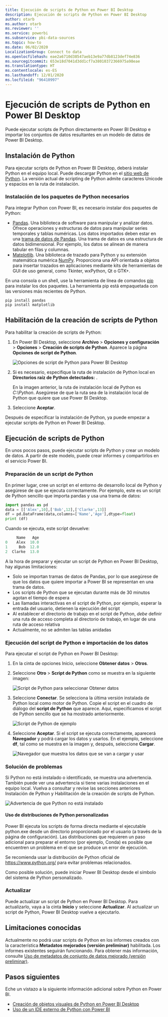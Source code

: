 ```yaml
---
title: Ejecución de scripts de Python en Power BI Desktop
description: Ejecución de scripts de Python en Power BI Desktop
author: otarb
ms.author: otarb
ms.reviewer: ''
ms.service: powerbi
ms.subservice: pbi-data-sources
ms.topic: how-to
ms.date: 06/02/2020
LocalizationGroup: Connect to data
ms.openlocfilehash: eae2a6710d38547aeb13e9a77db8123def74e836
ms.sourcegitcommit: 653e18d7041d3dd1cf7a38010372366975a98eae
ms.translationtype: HT
ms.contentlocale: es-ES
ms.lasthandoff: 12/01/2020
ms.locfileid: "96410997"
---
```

# <a name="run-python-scripts-in-power-bi-desktop"></a>Ejecución de scripts de Python en Power BI Desktop

Puede ejecutar scripts de Python directamente en Power BI Desktop e importar los conjuntos de datos resultantes en un modelo de datos de Power BI Desktop.

## <a name="install-python"></a>Instalación de Python

Para ejecutar scripts de Python en Power BI Desktop, deberá instalar Python en el equipo local. Puede descargar Python en el [sitio web de Python](https://www.python.org/). La versión actual de scripting de Python admite caracteres Unicode y espacios en la ruta de instalación.

### <a name="install-required-python-packages"></a>Instalación de los paquetes de Python necesarios

Para integrar Python con Power BI, es necesario instalar dos paquetes de Python:

* [Pandas](https://pandas.pydata.org/). Una biblioteca de software para manipular y analizar datos. Ofrece operaciones y estructuras de datos para manipular series temporales y tablas numéricas. Los datos importados deben estar en una [trama de datos de Pandas](https://www.tutorialspoint.com/python_pandas/python_pandas_dataframe.htm). Una trama de datos es una estructura de datos bidimensional. Por ejemplo, los datos se alinean de manera tabular en filas y columnas.
* [Matplotlib](https://matplotlib.org/). Una biblioteca de trazado para Python y su extensión matemática numérica [NumPy](https://www.numpy.org/). Proporciona una API orientada a objetos para insertar trazados en aplicaciones mediante kits de herramientas de GUI de uso general, como Tkinter, wxPython, Qt o GTK+.

En una consola o un shell, use la herramienta de línea de comandos [pip](https://pip.pypa.io/en/stable/) para instalar los dos paquetes. La herramienta pip está empaquetada con las versiones más recientes de Python.

```CMD
pip install pandas
pip install matplotlib
```

## <a name="enable-python-scripting"></a>Habilitación de la creación de scripts de Python

Para habilitar la creación de scripts de Python:

1. En Power BI Desktop, seleccione **Archivo** > **Opciones y configuración** > **Opciones** > **Creación de scripts de Python**. Aparece la página **Opciones de script de Python**.

   ![Opciones de script de Python para Power BI Desktop](media/desktop-python-scripts/python-scripts-7.png)

1. Si es necesario, especifique la ruta de instalación de Python local en **Directorios raíz de Python detectados:** .

   En la imagen anterior, la ruta de instalación local de Python es *C:\Python*. Asegúrese de que la ruta sea de la instalación local de Python que quiere que use Power BI Desktop.

1. Seleccione **Aceptar**.

Después de especificar la instalación de Python, ya puede empezar a ejecutar scripts de Python en Power BI Desktop.

## <a name="run-python-scripts"></a>Ejecución de scripts de Python

En unos pocos pasos, puede ejecutar scripts de Python y crear un modelo de datos. A partir de este modelo, puede crear informes y compartirlos en el servicio Power BI.

### <a name="prepare-a-python-script"></a>Preparación de un script de Python

En primer lugar, cree un script en el entorno de desarrollo local de Python y asegúrese de que se ejecuta correctamente. Por ejemplo, este es un script de Python sencillo que importa pandas y usa una trama de datos:

```python
import pandas as pd
data = [['Alex',10],['Bob',12],['Clarke',13]]
df = pd.DataFrame(data,columns=['Name','Age'],dtype=float)
print (df)
```

Cuando se ejecuta, este script devuelve:

```python
     Name   Age
0    Alex  10.0
1     Bob  12.0
2  Clarke  13.0
```

A la hora de preparar y ejecutar un script de Python en Power BI Desktop, hay algunas limitaciones:

* Solo se importan tramas de datos de Pandas, por lo que asegúrese de que los datos que quiere importar a Power BI se representan en una trama de datos.
* Los scripts de Python que se ejecutan durante más de 30 minutos agotan el tiempo de espera
* Las llamadas interactivas en el script de Python, por ejemplo, esperar la entrada del usuario, detienen la ejecución del script
* Al establecer el directorio de trabajo en el script de Python, *debe* definir una ruta de acceso completa al directorio de trabajo, en lugar de una ruta de acceso relativa
* Actualmente, no se admiten las tablas anidadas

### <a name="run-your-python-script-and-import-data"></a>Ejecución del script de Python e importación de los datos

Para ejecutar el script de Python en Power BI Desktop:

1. En la cinta de opciones Inicio, seleccione **Obtener datos** > **Otros**.

1. Seleccione **Otro** > **Script de Python** como se muestra en la siguiente imagen:

   ![Script de Python para seleccionar Obtener datos](media/desktop-python-scripts/python-scripts-1.png)

1. Seleccione **Conectar**. Se selecciona la última versión instalada de Python local como motor de Python. Copie el script en el cuadro de diálogo del **script de Python** que aparece. Aquí, especificamos el script de Python sencillo que se ha mostrado anteriormente.

   ![Script de Python de ejemplo](media/desktop-python-scripts/python-scripts-6.png)

1. Seleccione **Aceptar**. Si el script se ejecuta correctamente, aparecerá **Navegador** y podrá cargar los datos y usarlos. En el ejemplo, seleccione **df**, tal como se muestra en la imagen y, después, seleccione **Cargar**.

   ![Navegador que muestra los datos que se van a cargar y usar](media/desktop-python-scripts/python-scripts-5.png) 

### <a name="troubleshooting"></a>Solución de problemas

Si Python no está instalado o identificado, se muestra una advertencia. También puede ver una advertencia si tiene varias instalaciones en el equipo local. Vuelva a consultar y revise las secciones anteriores Instalación de Python y Habilitación de la creación de scripts de Python.

![Advertencia de que Python no está instalado](media/desktop-python-scripts/python-scripts-3.png)

#### <a name="using-custom-python-distributions"></a>Uso de distribuciones de Python personalizadas

Power BI ejecuta los scripts de forma directa mediante el ejecutable python.exe desde un directorio proporcionado por el usuario (a través de la página de configuración). Las distribuciones que requieren un paso adicional para preparar el entorno (por ejemplo, Conda) es posible que encuentren un problema en el que se produce un error de ejecución.

Se recomienda usar la distribución de Python oficial de https://www.python.org/ para evitar problemas relacionados.

Como posible solución, puede iniciar Power BI Desktop desde el símbolo del sistema de Python personalizado.

### <a name="refresh"></a>Actualizar

Puede actualizar un script de Python en Power BI Desktop. Para actualizarlo, vaya a la cinta **Inicio** y seleccione **Actualizar**. Al actualizar un script de Python, Power BI Desktop vuelve a ejecutarlo.

## <a name="known-limitations"></a>Limitaciones conocidas

Actualmente no podrá usar scripts de Python en los informes creados con la característica **Metadatos mejorados (versión preliminar)** habilitada. Los informes existentes seguirán funcionando. Para obtener más información, consulte [Uso de metadatos de conjunto de datos mejorado (versión preliminar)](desktop-enhanced-dataset-metadata.md). 

## <a name="next-steps"></a>Pasos siguientes

Eche un vistazo a la siguiente información adicional sobre Python en Power BI.

* [Creación de objetos visuales de Python en Power BI Desktop](desktop-python-visuals.md)
* [Uso de un IDE externo de Python con Power BI](desktop-python-ide.md)
